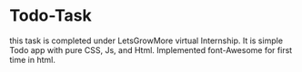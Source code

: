 # Todo-Task
this task is completed under LetsGrowMore virtual Internship. It is simple Todo app with pure CSS, Js, and Html. Implemented font-Awesome for first time in html.

